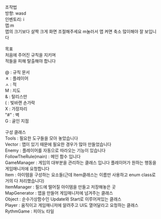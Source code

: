 조작법
<br />
방향: wasd
<br />
인벤토리: i
<br />
맵:m
<br />
맵의 크기보다 살짝 크게 화면 조절해주세요 m눌러서 맵 켜면 축소 많이해야 잘 보입니다
<br />
<br />
목표
<br />
처음에 주어진 규칙을 지키며
<br />
적들을 피해 탈출해야 합니다
<br />
<br />
@ : 규칙 문서
<br />
ㅊ : 플레이어
<br />
ㅅ : 적
<br />
M : 지도
<br />
& : 탈리스만
<br />
( : 빛바랜 손가락
<br />
X : 가장자리
<br />
"#" : 벽
<br />
G : 골인 지점
<br />
<br />
구성 클래스
<br />
Tools  : 필요한 도구들을 모아 놓았습니다
<br />
Vector : 맵이 있기 때문에 필요한 경우가 많아 만들었습니다
<br />
Enemy  : 플레이어를 자동으로 따라오는 기능이 있습니다
<br />
FollowTheRule(main) : 메인 함수 입니다
<br />
GameManager  : 게임의 대부분을 관리하는 클래스 입니다 플레이어가 원하는 행동을 게임매니저에 요청합니다
<br />
Item         : 아이템을 구성하는 요소들(근데 Item클래스는 이름만 사용하고 enum class로 거의 다 처리했습니다)
<br />
ItemManager  : 필드에 떨어질 아이템을 만들고 저장해놓은 곳
<br />
MapGenerator : 맵을 만들어 게임매니저에 넘겨주는 클래스
<br />
Object       : 순수가상함수인 Update와 Start로 이루어져있는 클래스
<br />
Player       : 움직이고 게임매니저에 알려주고 UI도 열어달라고 요청하는 클래스
<br />
RythmGame    : 피아노 타일
